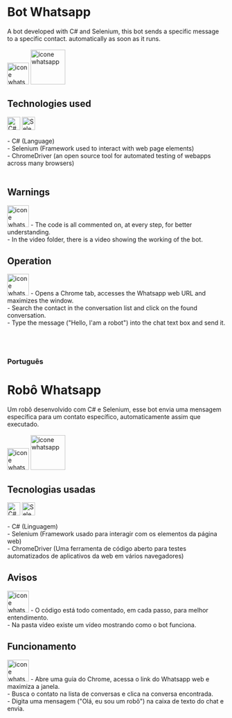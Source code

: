 # Bot Whatsapp
A bot developed with C# and Selenium, this bot sends a specific message to a specific contact. automatically as soon as it runs. <br> <br>
<img src="https://imagepng.org/wp-content/uploads/2017/08/whatsapp-icone-1.png" alt="icone whatsapp" width="50px" height="50px"/>
<img src="https://cdn-icons-png.flaticon.com/512/2080/2080776.png" alt="icone whatsapp" width="80px" height="80px"/>

## Technologies used
<p>
<img src="https://cdn-icons-png.flaticon.com/512/6132/6132221.png" alt="C#" width="30px" height="30px"/> <img src="https://static-00.iconduck.com/assets.00/selenium-icon-512x496-obrnvg2v.png" alt="Selenium" width="30px" height="30px"/></p>
- C# (Language) <br>
- Selenium (Framework used to interact with web page elements) <br>
- ChromeDriver (an open source tool for automated testing of webapps across many browsers) <br> <br>



## Warnings
<img src="https://cdn-icons-png.flaticon.com/512/5060/5060502.png" alt="icone whatsapp" width="50px" height="50px"/>
- The code is all commented on, at every step, for better understanding. <br>
- In the video folder, there is a video showing the working of the bot.

## Operation
<img src="https://pt.seaicons.com/wp-content/uploads/2015/06/cogs-icon.png" alt="icone whatsapp" width="50px" height="50px"/>
- Opens a Chrome tab, accesses the Whatsapp web URL and maximizes the window. <br>
- Search the contact in the conversation list and click on the found conversation. <br>
- Type the message ("Hello, I'am a robot") into the chat text box and send it. <br>

<br> <br>
### Português

# Robô Whatsapp
Um robô desenvolvido com C# e Selenium, esse bot envia uma mensagem específica para um contato específico, automaticamente assim que executado. <br> <br>
<img src="https://imagepng.org/wp-content/uploads/2017/08/whatsapp-icone-1.png" alt="icone whatsapp" width="50px" height="50px"/>
<img src="https://cdn-icons-png.flaticon.com/512/2080/2080776.png" alt="icone whatsapp" width="80px" height="80px"/>

## Tecnologias usadas
<p>
<img src="https://cdn-icons-png.flaticon.com/512/6132/6132221.png" alt="C#" width="30px" height="30px"/> <img src="https://static-00.iconduck.com/assets.00/selenium-icon-512x496-obrnvg2v.png" alt="Selenium" width="30px" height="30px"/></p>
- C# (Linguagem) <br>
- Selenium (Framework usado para interagir com os elementos da página web) <br>
- ChromeDriver (Uma ferramenta de código aberto para testes automatizados de aplicativos da web em vários navegadores) <br>

## Avisos
<img src="https://cdn-icons-png.flaticon.com/512/5060/5060502.png" alt="icone whatsapp" width="50px" height="50px"/>
- O código está todo comentado, em cada passo, para melhor entendimento. <br>
- Na pasta vídeo existe um vídeo mostrando como o bot funciona.

## Funcionamento
<img src="https://pt.seaicons.com/wp-content/uploads/2015/06/cogs-icon.png" alt="icone whatsapp" width="50px" height="50px"/>
- Abre uma guia do Chrome, acessa o link do Whatsapp web e maximiza a janela. <br>
- Busca o contato na lista de conversas e clica na conversa encontrada. <br>
- Digita uma mensagem ("Olá, eu sou um robô") na caixa de texto do chat e envia. <br>


